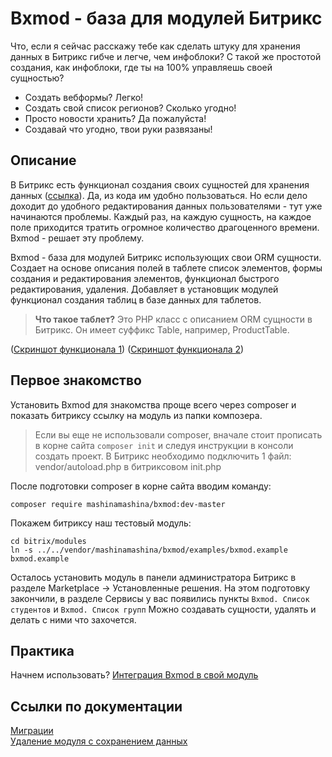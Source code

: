 # Bxmod - база для модулей Битрикс

Что, если я сейчас расскажу тебе как сделать штуку для хранения данных в Битрикс гибче и легче, чем инфоблоки? С такой же простотой создания, как инфоблоки, где ты на 100% управляешь своей сущностью?

 - Создать вебформы? Легко!
 - Создать свой список регионов? Сколько угодно!
 - Просто новости хранить? Да пожалуйста!
 - Создавай что угодно, твои руки развязаны!

## Описание

В Битрикс есть функционал создания своих сущностей для хранения данных ([ссылка](https://dev.1c-bitrix.ru/learning/course/index.php?COURSE_ID=43&LESSON_ID=4803&LESSON_PATH=3913.3516.5748.4803)). Да, из кода им удобно пользоваться. Но если дело доходит до удобного редактирования данных пользователями - тут уже начинаются проблемы. Каждый раз, на каждую сущность, на каждое поле приходится тратить огромное количество драгоценного времени. Bxmod - решает эту проблему.

Bxmod - база для модулей Битрикс использующих свои ORM сущности.
Создает на основе описания полей в таблете список элементов, формы создания и редактирования элементов, функционал быстрого редактирования, удаления.
Добавляет в установщик модулей функционал создания таблиц в базе данных для таблетов.

> **Что такое таблет?**
> Это PHP класс с описанием ORM сущности в Битрикс. Он имеет суффикс Table, например, ProductTable.

([Скриншот функционала 1](https://github.com/MashinaMashina/Bxmod/blob/master/docs/images/Screenshot_84.png))
([Скриншот функционала 2](https://github.com/MashinaMashina/Bxmod/blob/master/docs/images/Screenshot_85.png))

## Первое знакомство
Установить Bxmod для знакомства проще всего через composer и показать битриксу ссылку на модуль из папки композера.

> Если вы еще не использовали composer, вначале стоит прописать в корне
> сайта `composer init` и следуя инструкции в консоли создать проект. В
> Битрикс необходимо подключить 1 файл: vendor/autoload.php в
> битриксовом init.php

После подготовки composer в корне сайта вводим команду:

    composer require mashinamashina/bxmod:dev-master

 Покажем битриксу наш тестовый модуль:
 

    cd bitrix/modules
    ln -s ../../vendor/mashinamashina/bxmod/examples/bxmod.example bxmod.example
   
   Осталось установить модуль в панели администратора Битрикс в разделе Marketplace -> Установленные решения.
   На этом подготовку закончили, в разделе Сервисы у вас появились пункты `Bxmod. Список студентов` и `Bxmod. Список групп`
   Можно создавать сущности, удалять и делать с ними что захочется.

## Практика
Начнем использовать?
[Интеграция Bxmod в свой модуль](docs/integrate/lesson1.md)

## Ссылки по документации
[Миграции](docs/migrations.md)  
[Удаление модуля с сохранением данных](docs/uninstall_with_save_data.md)  